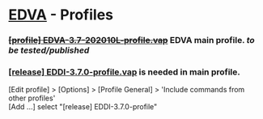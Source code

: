 # [EDVA](../../../EDVA) - Profiles

### ~~[[profile] EDVA-3.7-202010L-profile.vap](https://github.com/ArNeo-VR/EDVA/tree/master/Profiles)~~ EDVA main profile. *to be tested/published*  

### [[release] EDDI-3.7.0-profile.vap](https://github.com/ArNeo-VR/EDVA/tree/master/Profiles) is needed in main profile.
[Edit profile] > [Options] > [Profile General] > 'Include commands from other profiles'  
[Add ...] select "[release] EDDI-3.7.0-profile"